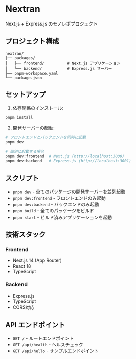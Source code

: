 # Nextran

Next.js + Express.js のモノレポプロジェクト

## プロジェクト構成

```
nextran/
├── packages/
│   ├── frontend/          # Next.js アプリケーション
│   └── backend/           # Express.js サーバー
├── pnpm-workspace.yaml
└── package.json
```

## セットアップ

1. 依存関係のインストール:

```bash
pnpm install
```

2. 開発サーバーの起動:

```bash
# フロントエンドとバックエンドを同時に起動
pnpm dev

# 個別に起動する場合
pnpm dev:frontend  # Next.js (http://localhost:3000)
pnpm dev:backend   # Express.js (http://localhost:3001)
```

## スクリプト

- `pnpm dev` - 全てのパッケージの開発サーバーを並列起動
- `pnpm dev:frontend` - フロントエンドのみ起動
- `pnpm dev:backend` - バックエンドのみ起動
- `pnpm build` - 全てのパッケージをビルド
- `pnpm start` - ビルド済みアプリケーションを起動

## 技術スタック

### Frontend
- Next.js 14 (App Router)
- React 18
- TypeScript

### Backend
- Express.js
- TypeScript
- CORS対応

## API エンドポイント

- `GET /` - ルートエンドポイント
- `GET /api/health` - ヘルスチェック
- `GET /api/hello` - サンプルエンドポイント

